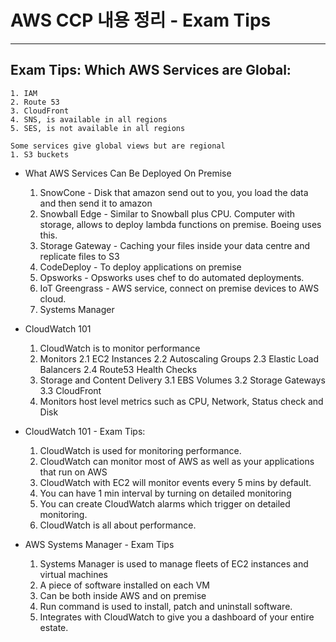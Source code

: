 # AWS CCP 내용 정리 - Exam Tips

----------------------------------------

##  Exam Tips: Which AWS Services are Global:
	1. IAM
	2. Route 53
	3. CloudFront
	4. SNS, is available in all regions
	5. SES, is not available in all regions

	Some services give global views but are regional
	1. S3 buckets

* What AWS Services Can Be Deployed On Premise
	1. SnowCone -  Disk that amazon send out to you, you load the data and then send it to amazon
	2. Snowball Edge - Similar to Snowball plus CPU. Computer with storage, allows to deploy lambda functions on premise. Boeing uses this.
	3. Storage Gateway - Caching your files inside your data centre and replicate files to S3
	4. CodeDeploy - To deploy applications on premise
	5. Opsworks - Opsworks uses chef to do automated deployments.
	6. IoT Greengrass - AWS service, connect on premise devices to AWS cloud.
	7. Systems Manager
	
* CloudWatch 101
	1. CloudWatch is to monitor performance
	2. Monitors
		2.1 EC2 Instances
		2.2 Autoscaling Groups
		2.3 Elastic Load Balancers
		2.4 Route53 Health Checks
	3. Storage and Content Delivery
		3.1 EBS Volumes
		3.2 Storage Gateways
		3.3 CloudFront
	4. Monitors host level metrics such as CPU, Network, Status check and Disk

* CloudWatch 101 - Exam Tips:
	1. CloudWatch is used for monitoring performance.
	2. CloudWatch can monitor most of AWS as well as your applications that run on AWS
	3. CloudWatch with EC2 will monitor events every 5 mins by default.
	4. You can have 1 min interval by turning on detailed monitoring
	5. You can create CloudWatch alarms which trigger on detailed monitoring.
	6. CloudWatch is all about performance.

* AWS Systems Manager - Exam Tips
	1. Systems Manager is used to manage fleets of EC2 instances and virtual machines
	2. A piece of software installed on each VM
	3. Can be both inside AWS and on premise
	4. Run command is used to install, patch and uninstall software.
	5. Integrates with CloudWatch to give you a dashboard of your entire estate.